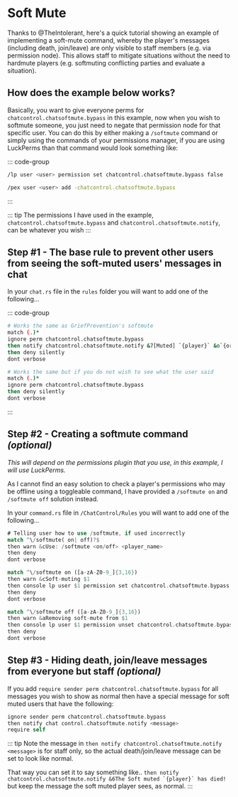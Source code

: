 # Soft Mute

Thanks to @TheIntolerant, here's a quick tutorial showing an example of implementing a soft-mute command, whereby the player's messages (including death, join/leave) are only visible to staff members (e.g. via permission node). This allows staff to mitigate situations without the need to hardmute players (e.g. softmuting conflicting parties and evaluate a situation).

## How does the example below works?

Basically, you want to give everyone perms for ``chatcontrol.chatsoftmute.bypass`` in this example, now when you wish to softmute someone, you just need to negate that permission node for that specific user. You can do this by either making a ``/softmute`` command or simply using the commands of your permissions manager, if you are using LuckPerms than that command would look something like:

::: code-group

```bash [LuckPerms]
/lp user <user> permission set chatcontrol.chatsoftmute.bypass false
```

```bash [PermissionsEx]
/pex user <user> add -chatcontrol.chatsoftmute.bypass
```

:::

::: tip
The permissions I have used in the example, ``chatcontrol.chatsoftmute.bypass`` and ``chatcontrol.chatsoftmute.notify``, can be whatever you wish
:::

## Step #1 - The base rule to prevent other users from seeing the soft-muted users' messages in chat

In your ``chat.rs`` file in the ``rules`` folder you will want to add one of the following...

::: code-group

```bash [Option 1]
# Works the same as GriefPrevention's softmute
match (.)*
ignore perm chatcontrol.chatsoftmute.bypass
then notify chatcontrol.chatsoftmute.notify &7[Muted] `{player}` &o`{original_message}`
then deny silently
dont verbose
```

```bash [Option 2]
# Works the same but if you do not wish to see what the user said
match (.)*
ignore perm chatcontrol.chatsoftmute.bypass
then deny silently
dont verbose
```

:::

## Step #2 - Creating a softmute command *(optional)*

_This will depend on the permissions plugin that you use, in this example, I will use LuckPerms._

As I cannot find an easy solution to check a player's permissions who may be offline using a toggleable command, I have provided a
``/softmute on`` and ``/softmute off`` solution instead.

In your ``command.rs`` file in ``/ChatControl/Rules`` you will want to add one of the following...

```rs
# Telling user how to use /softmute, if used incorrectly
match ^\/softmute( on| off)?$
then warn &cUse: /softmute <on/off> <player_name>
then deny
dont verbose

match ^\/softmute on ([a-zA-Z0-9_]{3,16})
then warn &cSoft-muting $1
then console lp user $1 permission set chatcontrol.chatsoftmute.bypass false
then deny
dont verbose

match ^\/softmute off ([a-zA-Z0-9_]{3,16})
then warn &aRemoving soft-mute from $1
then console lp user $1 permission unset chatcontrol.chatsoftmute.bypass
then deny
dont verbose
```

## Step #3 - Hiding death, join/leave messages from everyone but staff *(optional)*

If you add ``require sender perm chatcontrol.chatsoftmute.bypass`` for all messages you wish to show as normal then have a special message for soft muted users that have the following:

```rs
ignore sender perm chatcontrol.chatsoftmute.bypass
then notify chat control.chatsoftmute.notify <message>
require self
```

::: tip
Note the message in ``then notify chatcontrol.chatsoftmute.notify <message>`` is for staff only, so the actual death/join/leave message can be set to look like normal. 

That way you can set it to say something like.. ``then notify chatcontrol.chatsoftmute.notify &6The Soft muted `{player}` has died!`` but keep the message the soft muted player sees, as normal.
:::

<style>
code {
  font-family: monospace;
}
</style>